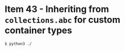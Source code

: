 # Item 43 - Inheriting from `collections.abc` for custom container types

```shell
$ python3 ./
```
